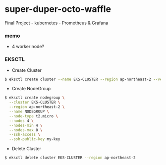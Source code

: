 # super-duper-octo-waffle
Final Project - kubernetes - Prometheus &amp; Grafana


### memo

 - 4 worker node?



### EKSCTL 

* Create Cluster
``` bash 
$ eksctl create cluster --name EKS-CLUSTER --region ap-northeast-2 --version 1.21 --vpc-public-subnets subnet-0e9e29515e373ce74,subnet-089ed26e00e4bb312 --without-nodegroup
```

* Create NodeGroup
``` bash
$ eksctl create nodegroup \
  --cluster EKS-CLUSTER \
  --region ap-northeast-2 \
  --name NODEGROUP \
  --node-type t2.micro \
  --nodes 4 \
  --nodes-min 4 \
  --nodes-max 8 \
  --ssh-access \
  --ssh-public-key my-key
```

* Delete Cluster 
``` bash
$ eksctl delete cluster EKS-CLUSTER --region ap-northeast-2
```